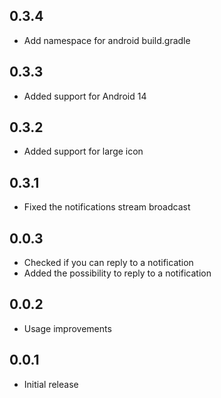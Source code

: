 ## 0.3.4

- Add namespace for android build.gradle

## 0.3.3

- Added support for Android 14

## 0.3.2

- Added support for large icon

## 0.3.1

- Fixed the notifications stream broadcast

## 0.0.3

- Checked if you can reply to a notification
- Added the possibility to reply to a notification

## 0.0.2

- Usage improvements

## 0.0.1

- Initial release
